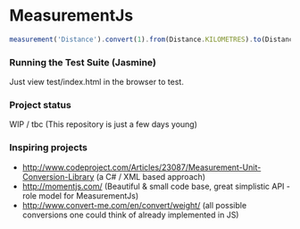 MeasurementJs
=============

``` js
measurement('Distance').convert(1).from(Distance.KILOMETRES).to(Distance.METRES)    // returns 1000
```

### Running the Test Suite (Jasmine)

Just view test/index.html in the browser to test.

### Project status

WIP / tbc (This repository is just a few days young)


### Inspiring projects

- http://www.codeproject.com/Articles/23087/Measurement-Unit-Conversion-Library (a C# / XML based approach)
- http://momentjs.com/ (Beautiful & small code base, great simplistic API - role model for MeasurementJs)
- http://www.convert-me.com/en/convert/weight/ (all possible conversions one could think of already implemented in JS)
